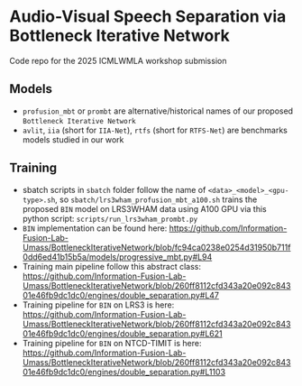 # Audio-Visual Speech Separation via Bottleneck Iterative Network
Code repo for the 2025 ICMLWMLA workshop submission 

## Models
 * `profusion_mbt` or `prombt` are alternative/historical names of our proposed `Bottleneck Iterative Network`
 * `avlit`, `iia` (short for `IIA-Net`), `rtfs` (short for `RTFS-Net`) are benchmarks models studied in our work

## Training
 * sbatch scripts in `sbatch` folder follow the name of `<data>_<model>_<gpu-type>.sh`, so `sbatch/lrs3wham_profusion_mbt_a100.sh` trains the proposed `BIN` model on LRS3WHAM data using A100 GPU via this python script:  `scripts/run_lrs3wham_prombt.py`
 * `BIN` implementation can be found here:  https://github.com/Information-Fusion-Lab-Umass/BottleneckIterativeNetwork/blob/fc94ca0238e0254d31950b711f0dd6ed41b15b5a/models/progressive_mbt.py#L94
 * Training main pipeline follow this abstract class: https://github.com/Information-Fusion-Lab-Umass/BottleneckIterativeNetwork/blob/260ff8112cfd343a20e092c84301e46fb9dc1dc0/engines/double_separation.py#L47
 * Training pipeline for `BIN` on LRS3 is here: https://github.com/Information-Fusion-Lab-Umass/BottleneckIterativeNetwork/blob/260ff8112cfd343a20e092c84301e46fb9dc1dc0/engines/double_separation.py#L621
 * Training pipeline for `BIN` on NTCD-TIMIT is here: https://github.com/Information-Fusion-Lab-Umass/BottleneckIterativeNetwork/blob/260ff8112cfd343a20e092c84301e46fb9dc1dc0/engines/double_separation.py#L1103
